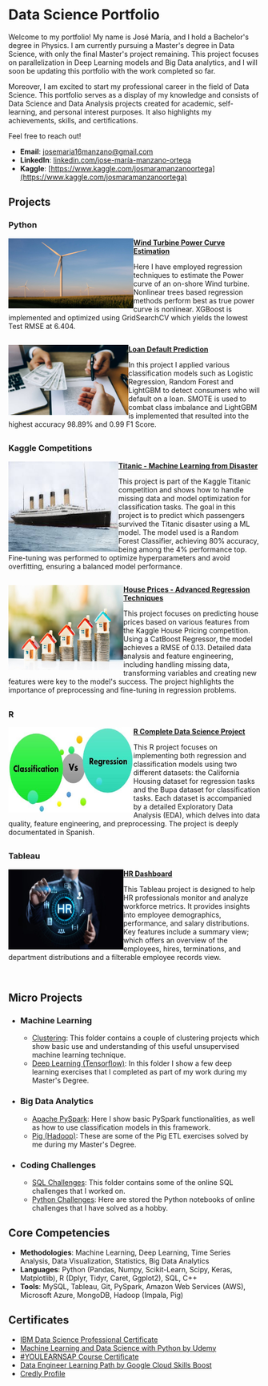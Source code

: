 # Data Science Portfolio

Welcome to my portfolio! My name is José María, and I hold a Bachelor's degree in Physics. I am currently pursuing a Master's degree in Data Science, with only the final Master's project remaining. This project focuses on parallelization in Deep Learning models and Big Data analytics, and I will soon be updating this portfolio with the work completed so far.

Moreover, I am excited to start my professional career in the field of Data Science. This portfolio serves as a display of my knowledge and consists of Data Science and Data Analysis projects created for academic, self-learning, and personal interest purposes. It also highlights my achievements, skills, and certifications. 

Feel free to reach out!

- **Email**: [josemaria16manzano@gmail.com](josemaria16manzano@gmail.com)
- **LinkedIn**: [linkedin.com/jose-maría-manzano-ortega](https://www.linkedin.com/in/jose-maría-manzano-ortega-1b42052b2/)
- **Kaggle**: [https://www.kaggle.com/josmaramanzanoortega](https://www.kaggle.com/josmaramanzanoortega)


## Projects 

### Python

<img align="left" width="250" height="140" src="https://raw.githubusercontent.com/jomanor/Data-Science-Portfolio/refs/heads/main/Images/Imagen%20Molino.jpg"> **[Wind Turbine Power Curve Estimation](https://github.com/jomanor/Data-Science-Portfolio/tree/main/Python/Python%20Projects/Wind%20Turbine%20Power%20Curve)**

Here I have employed regression techniques to estimate the Power curve of an on-shore Wind turbine. Nonlinear trees based regression methods perform best as true power curve is nonlinear. XGBoost is implemented and optimized using GridSearchCV which yields the lowest Test RMSE at 6.404. 

##

<img align="left" width="240" height="140" src="https://raw.githubusercontent.com/jomanor/Data-Science-Portfolio/refs/heads/main/Images/Imagen%20Loan.jpg"> **[Loan Default Prediction](https://github.com/jomanor/Data-Science-Portfolio/tree/main/Python/Python%20Projects/Loan%20Prediction)** 

In this project I applied various classification models such as Logistic Regression, Random Forest and LightGBM to detect consumers who will default on a loan. SMOTE is used to combat class imbalance and LightGBM is implemented that resulted into the highest accuracy 98.89% and 0.99 F1 Score.

##

### Kaggle Competitions

<img align="left" width="220" height="180" src="https://raw.githubusercontent.com/jomanor/Data-Science-Portfolio/refs/heads/main/Images/TitanicIm.jpg"> **[Titanic - Machine Learning from Disaster](https://github.com/jomanor/Data-Science-Portfolio/tree/main/Python/Kaggle%20Competitions/Titanic%20Competition)**

This project is part of the Kaggle Titanic competition and shows how to handle missing data and model optimization for classification tasks. The goal in this project is to predict which passengers survived the Titanic disaster using a ML model. The model used is a Random Forest Classifier, achieving 80% accuracy, being among the 4% performance top. Fine-tuning was performed to optimize hyperparameters and avoid overfitting, ensuring a balanced model performance.
##

<img align="left" width="230" height="170" src="https://raw.githubusercontent.com/jomanor/Data-Science-Portfolio/refs/heads/main/Images/HousePredIm.jpg"> **[House Prices - Advanced Regression Techniques](https://github.com/jomanor/Data-Science-Portfolio/tree/main/Python/Kaggle%20Competitions/House%20Pricing%20Competition)**

This project focuses on predicting house prices based on various features from the Kaggle House Pricing competition. Using a CatBoost Regressor, the model achieves a RMSE of 0.13. Detailed data analysis and feature engineering, including handling missing data, transforming variables and creating new features were key to the model's success. The project highlights the importance of preprocessing and fine-tuning in regression problems.

##

### R

<img align="left" width="250" height="170" src="https://raw.githubusercontent.com/jomanor/Data-Science-Portfolio/refs/heads/main/Images/ClassificationRegressionIm.jpg"> **[R Complete Data Science Project](https://github.com/jomanor/Data-Science-Portfolio/tree/main/R%20Projects/Complete%20Data%20Science%20Project)**

This R project focuses on implementing both regression and classification models using two different datasets: the California Housing dataset for regression tasks and the Bupa dataset for classification tasks. Each dataset is accompanied by a detailed Exploratory Data Analysis (EDA), which delves into data quality, feature engineering, and preprocessing. The project is deeply documentated in Spanish.

##

### Tableau

<img align="left" width="230" height="160" src="https://raw.githubusercontent.com/jomanor/Data-Science-Portfolio/refs/heads/main/Images/HRDashboardim.jpg"> **[HR Dashboard](https://github.com/jomanor/Data-Science-Portfolio/tree/main/Tableau%20Projects/HR%20Dashboard)**

This Tableau project is designed to help HR professionals monitor and analyze workforce metrics. It provides insights into employee demographics, performance, and salary distributions. Key features include a summary view; which offers an overview of the employees, hires, terminations, and department distributions and a filterable employee records view.  

<br/>

## Micro Projects
- ### Machine Learning 
    - [Clustering](https://github.com/jomanor/Data-Science-Portfolio/tree/main/Micro%20Projects/Machine%20Learning/Clustering): This folder contains a couple of clustering projects which show basic use and understanding of this useful unsupervised machine learning technique.
    - [Deep Learning (Tensorflow)](https://github.com/jomanor/Data-Science-Portfolio/tree/main/Micro%20Projects/Machine%20Learning/Deep%20Learning%20(Tensorflow)): In this folder I show a few deep learning exercises that I completed as part of my work during my Master's Degree.
    
- ### Big Data Analytics
    - [Apache PySpark](https://github.com/jomanor/Data-Science-Portfolio/tree/main/Micro%20Projects/Big%20Data%20Analytics/PySpark): Here I show basic PySpark functionalities, as well as how to use classification models in this framework.
    - [Pig (Hadoop)](https://github.com/jomanor/Data-Science-Portfolio/tree/main/Micro%20Projects/Big%20Data%20Analytics/Pig): These are some of the Pig ETL exercises solved by me during my Master's Degree. 
    
- ### Coding Challenges
    - [SQL Challenges](https://github.com/jomanor/Data-Science-Portfolio/tree/main/SQL%20Challenges%20): This folder contains some of the online SQL challenges that I worked on.
    - [Python Challenges](https://github.com/jomanor/Data-Science-Portfolio/tree/main/Python/Python%20Challenges): Here are stored the Python notebooks of online challenges that I have solved as a hobby.
 
## Core Competencies

- **Methodologies**: Machine Learning, Deep Learning, Time Series Analysis, Data Visualization, Statistics, Big Data Analytics
- **Languages**: Python (Pandas, Numpy, Scikit-Learn, Scipy, Keras, Matplotlib), R (Dplyr, Tidyr, Caret, Ggplot2), SQL, C++
- **Tools**: MySQL, Tableau, Git, PySpark, Amazon Web Services (AWS), Microsoft Azure, MongoDB, Hadoop (Impala, Pig)

## Certificates

- [IBM Data Science Professional Certificate](https://github.com/jomanor/Data-Science-Portfolio/blob/main/Certificates/IBM%20Data%20Science%20Professional%20Certificate.pdf)
- [Machine Learning and Data Science with Python by Udemy](https://github.com/jomanor/Data-Science-Portfolio/blob/main/Certificates/Machine%20Learning%20and%20Data%20Science%20with%20Python.pdf)
- [#YOULEARNSAP Course Certificate](https://github.com/jomanor/Data-Science-Portfolio/blob/main/Certificates/Youlearnsap%20Certificate.pdf)
- [Data Engineer Learning Path by Google Cloud Skills Boost](https://www.cloudskillsboost.google/public_profiles/c00af57a-a81f-426d-8195-47bb65e4c8f0)
- [Credly Profile](https://www.credly.com/users/jose-maria-manzano-ortega)
